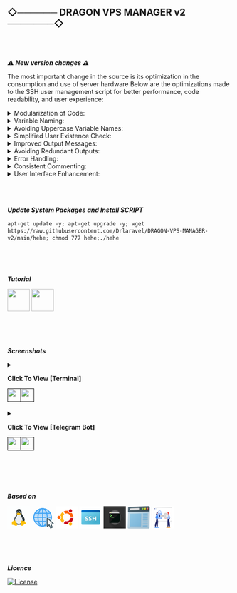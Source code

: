 ## ◇────── DRAGON VPS MANAGER v2 ───────◇

ㅤ



##

**_⚠️ New version changes ⚠️_**

<p align="left"> 
  The most important change in the source is its optimization in the consumption and use of server hardware
Below are the optimizations made to the SSH user management script for better performance, code readability, and user experience:
</p>
<details>
  <summary>Modularization of Code:</summary>
  
  1. Split the code into functions to improve readability, maintainability, and reusability.
  2. Created separate functions for specific tasks, such as checking user existence, removing a single user, removing all users, and OpenVPN user removal.
</details>

<details>
  <summary>Variable Naming:</summary>
  
  1. Used descriptive lowercase variable names to enhance code clarity and reduce the chance of conflicts with environment variables.
</details>

<details>
   <summary>Avoiding Uppercase Variable Names:</summary>
  
  1. Reserved uppercase variable names for environment variables and used lowercase names for custom variables.
</details>

<details>
   <summary>Simplified User Existence Check:</summary>
  
  1. Replaced complex conditional checks with the id command to determine if a user exists on the system.
</details>

<details>
   <summary>Improved Output Messages:</summary>
  
  1. Enhanced output messages for better clarity and user understanding.
  2. Standardized output formatting for a consistent user experience.
</details>

<details>
  <summary>Avoiding Redundant Outputs:</summary>
  
  1. Removed redundant or unnecessary echo statements to keep the output concise and focused.
</details>

<details>
  <summary>Error Handling:</summary>
  
  1. Included appropriate error handling to notify users about incorrect input or user-related issues.
</details>

<details>
  <summary>Consistent Commenting:</summary>
  
  1. Added comments to the code for better code documentation and understanding.
</details>

<details>
  <summary>User Interface Enhancement:</summary>
  
  1. Provided a sample main menu function (menu()) to be integrated into the script.
  2. The main menu should offer options for user actions and call the corresponding functions based on the user's selection.
</details>

##

 ㅤ

**_Update System Packages and Install SCRIPT_**

```
apt-get update -y; apt-get upgrade -y; wget https://raw.githubusercontent.com/Drlaravel/DRAGON-VPS-MANAGER-v2/main/hehe; chmod 777 hehe;./hehe

```

## ㅤ

**_Tutorial_**

<P>
<div class="div1">
<span><a href="https://player.vimeo.com/video/652289751"><img src="https://user-images.githubusercontent.com/83800532/144345002-c3ec5251-f723-4a81-bcaa-ad4579562218.png" alt=""width="50"height="50"/></a></span>
<span><a href="https://t.me/dragon_vps_manager/18"><img src="https://user-images.githubusercontent.com/83800532/143560346-101a5bbb-53c6-4d1d-90c9-364c3355a6b7.png" alt=""width="50"height="50"/></a></span>
</div>
</P>


## ㅤ

**_Screenshots_**

<details>
  <summary><p><b>Click To View [Terminal] </b><div class="div0"> <span><a href=""><img src="https://user-images.githubusercontent.com/83800532/143572065-ca450924-e72b-4041-ab31-3798618973f4.png" alt=""width="30"height="30"/><span><a href=""><img src="https://user-images.githubusercontent.com/83800532/144479843-ab04c6b5-9514-4863-b714-a1b391f42b27.png" alt=""width="30"height="30"/></a></span></p></summary></div>
<br/>

<p><span><img src="https://github.com/januda-ui/januda-ui/blob/main/icons/dragon_ss_1.png" alt=""/></span></p>
<p><span><img src="https://github.com/januda-ui/januda-ui/blob/main/icons/dragon_ss2.png" alt=""/></span></p>
<p><span><img src="https://github.com/januda-ui/januda-ui/blob/main/icons/dragon_ss_3.png" alt=""/></span></p>
<p><span><img src="https://github.com/januda-ui/januda-ui/blob/main/icons/dragon_ss_4.png" alt=""/></span></p>
<p><span><img src="https://github.com/januda-ui/januda-ui/blob/main/icons/dragon_vps_5.png" alt=""/></span></p>
<p><span><img src="https://github.com/januda-ui/januda-ui/blob/main/icons/dragon_ss_6.png" alt=""/></span></p>
</details>

<details>
  <summary><p><b>Click To View [Telegram Bot]</b><div class="div0"> <span><a href=""><img src="https://user-images.githubusercontent.com/83800532/143572065-ca450924-e72b-4041-ab31-3798618973f4.png" alt=""width="30"height="30"/><span><a href=""><img src="https://user-images.githubusercontent.com/83800532/143560346-101a5bbb-53c6-4d1d-90c9-364c3355a6b7.png" alt=""width="30"height="30"/></a></span></p></summary></div>
<br/>

<p><span><img src="https://github.com/januda-ui/januda-ui/blob/main/icons/ss4.png" alt=""/></span></p>
<p><span><img src="https://github.com/januda-ui/januda-ui/blob/main/icons/ss3.png" alt=""/></span></p>
<p><span><img src="https://github.com/januda-ui/januda-ui/blob/main/icons/ss1.png" alt=""/></span></p>
<p><span><img src="https://github.com/januda-ui/januda-ui/blob/main/icons/ss2.png" alt=""/></span></p>
<p><span><img src="https://github.com/januda-ui/januda-ui/blob/main/icons/Screenshot%20(41).png" alt=""/></span></p>
</details>

## ㅤ

**_Based on_**

 <p>    
<div class="div1">
  <span><a href=""><img src="https://github.com/januda-ui/januda-ui/blob/main/icons/icons8-linux.gif?raw=true" alt=""width="50"height="50"/></a></span>
  <span><a href=""><img src="https://github.com/januda-ui/januda-ui/blob/main/icons/icons8-internet.gif?raw=true" alt=""width="50"height="50"/></a></span>
  <span><a href=""><img src="https://github.com/januda-ui/januda-ui/blob/main/icons/ubuntu.gif?raw=true" alt=""width="50"height="50"/></a></span>
  <span><a href=""><img src="https://github.com/januda-ui/januda-ui/blob/main/icons/icons8-ssh-48.png?raw=true" alt=""width="50"height="50"/></a></span>
  <span><a href=""><img src="https://github.com/januda-ui/januda-ui/blob/main/icons/terminal2.gif?raw=true" alt=""width="50"height="50"/></a></span>
  <span><a href="https://github.com/NT-GIT-HUB/VPS-MANAGER-1.0"><img src="https://github.com/januda-ui/januda-ui/blob/main/icons/business-3d-browser-1.png?raw=true" alt=""width="50"height="50"/></a></span>
  <span><a href=""><img src="https://github.com/januda-ui/januda-ui/blob/main/icons/clip-internet-security.png?raw=true" alt=""width="50"height="50"/></a></span>
</div>
 </p>
 
## ㅤ

**_Licence_**

[![License](https://www.gnu.org/graphics/gplv3-127x51.png)](LICENSE)
